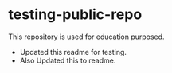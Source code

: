 # testing-public-repo
This repository is used for education purposed.
- Updated this readme for testing.
- Also Updated this to readme.
